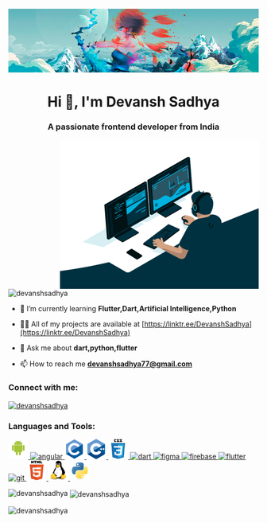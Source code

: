 ![logo](https://github.com/DevanshSadhya/DevanshSadhya/blob/main/dfqbk29-49938416-4491-4e96-ba0d-76518fe65fc1.png)

<h1 align="center">Hi 👋, I'm Devansh Sadhya</h1>
<h3 align="center">A passionate frontend developer from India</h3>

<img align="right" alt="coding" width="400" src="https://raw.githubusercontent.com/jai-singhal/jai-singhal/main/code.gif">

<p align="left"> <img src="https://komarev.com/ghpvc/?username=devanshsadhya&label=Profile%20views&color=0e75b6&style=flat" alt="devanshsadhya" /> </p>

- 🌱 I’m currently learning **Flutter,Dart,Artificial Intelligence,Python**

- 👨‍💻 All of my projects are available at [https://linktr.ee/DevanshSadhya](https://linktr.ee/DevanshSadhya)

- 💬 Ask me about **dart,python,flutter**

- 📫 How to reach me **devanshsadhya77@gmail.com**

<h3 align="left">Connect with me:</h3>
<p align="left">
<a href="https://linkedin.com/in/devanshsadhya" target="blank"><img align="center" src="https://raw.githubusercontent.com/rahuldkjain/github-profile-readme-generator/master/src/images/icons/Social/linked-in-alt.svg" alt="devanshsadhya" height="30" width="40" /></a>
</p>

<h3 align="left">Languages and Tools:</h3>
<p align="left"> <a href="https://developer.android.com" target="_blank" rel="noreferrer"> <img src="https://raw.githubusercontent.com/devicons/devicon/master/icons/android/android-original-wordmark.svg" alt="android" width="40" height="40"/> </a> <a href="https://angular.io" target="_blank" rel="noreferrer"> <img src="https://angular.io/assets/images/logos/angular/angular.svg" alt="angular" width="40" height="40"/> </a> <a href="https://www.cprogramming.com/" target="_blank" rel="noreferrer"> <img src="https://raw.githubusercontent.com/devicons/devicon/master/icons/c/c-original.svg" alt="c" width="40" height="40"/> </a> <a href="https://www.w3schools.com/cpp/" target="_blank" rel="noreferrer"> <img src="https://raw.githubusercontent.com/devicons/devicon/master/icons/cplusplus/cplusplus-original.svg" alt="cplusplus" width="40" height="40"/> </a> <a href="https://www.w3schools.com/css/" target="_blank" rel="noreferrer"> <img src="https://raw.githubusercontent.com/devicons/devicon/master/icons/css3/css3-original-wordmark.svg" alt="css3" width="40" height="40"/> </a> <a href="https://dart.dev" target="_blank" rel="noreferrer"> <img src="https://www.vectorlogo.zone/logos/dartlang/dartlang-icon.svg" alt="dart" width="40" height="40"/> </a> <a href="https://www.figma.com/" target="_blank" rel="noreferrer"> <img src="https://www.vectorlogo.zone/logos/figma/figma-icon.svg" alt="figma" width="40" height="40"/> </a> <a href="https://firebase.google.com/" target="_blank" rel="noreferrer"> <img src="https://www.vectorlogo.zone/logos/firebase/firebase-icon.svg" alt="firebase" width="40" height="40"/> </a> <a href="https://flutter.dev" target="_blank" rel="noreferrer"> <img src="https://www.vectorlogo.zone/logos/flutterio/flutterio-icon.svg" alt="flutter" width="40" height="40"/> </a> <a href="https://git-scm.com/" target="_blank" rel="noreferrer"> <img src="https://www.vectorlogo.zone/logos/git-scm/git-scm-icon.svg" alt="git" width="40" height="40"/> </a> <a href="https://www.w3.org/html/" target="_blank" rel="noreferrer"> <img src="https://raw.githubusercontent.com/devicons/devicon/master/icons/html5/html5-original-wordmark.svg" alt="html5" width="40" height="40"/> </a> <a href="https://www.linux.org/" target="_blank" rel="noreferrer"> <img src="https://raw.githubusercontent.com/devicons/devicon/master/icons/linux/linux-original.svg" alt="linux" width="40" height="40"/> </a> <a href="https://www.python.org" target="_blank" rel="noreferrer"> <img src="https://raw.githubusercontent.com/devicons/devicon/master/icons/python/python-original.svg" alt="python" width="40" height="40"/> </a> </p>

<p><img align="left" src="https://github-readme-stats.vercel.app/api/top-langs?username=devanshsadhya&show_icons=true&locale=en&layout=compact" alt="devanshsadhya" /></p>

<p>&nbsp;<img align="center" src="https://github-readme-stats.vercel.app/api?username=devanshsadhya&show_icons=true&locale=en" alt="devanshsadhya" /></p>

<p><img align="center" src="https://github-readme-streak-stats.herokuapp.com/?user=devanshsadhya&" alt="devanshsadhya" /></p>
